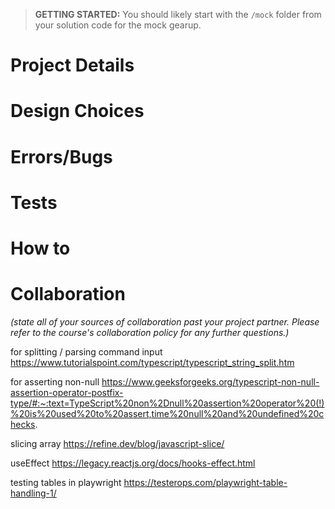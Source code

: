 > **GETTING STARTED:** You should likely start with the `/mock` folder from your solution code for the mock gearup.

# Project Details

# Design Choices

# Errors/Bugs

# Tests

# How to

# Collaboration
*(state all of your sources of collaboration past your project partner. Please refer to the course's collaboration policy for any further questions.)*


for splitting / parsing command input 
https://www.tutorialspoint.com/typescript/typescript_string_split.htm

for asserting non-null
https://www.geeksforgeeks.org/typescript-non-null-assertion-operator-postfix-type/#:~:text=TypeScript%20non%2Dnull%20assertion%20operator%20(!)%20is%20used%20to%20assert,time%20null%20and%20undefined%20checks.

slicing array
https://refine.dev/blog/javascript-slice/

useEffect
https://legacy.reactjs.org/docs/hooks-effect.html 

testing tables in playwright
https://testerops.com/playwright-table-handling-1/